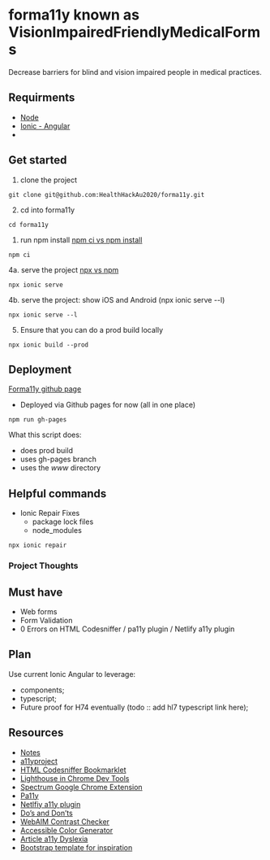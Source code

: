 # forma11y known as VisionImpairedFriendlyMedicalForms
Decrease barriers for blind and vision impaired people in medical practices. 

## Requirments
- [Node](https://nodejs.org/en/)
- [Ionic - Angular](https://ionicframework.com/docs/)
- 

## Get started
1. clone the project
```
git clone git@github.com:HealthHackAu2020/forma11y.git
```
2. cd into forma11y
```
cd forma11y
```
1. run npm install [npm ci vs npm install](https://medium.com/better-programming/npm-ci-vs-npm-install-which-should-you-use-in-your-node-js-projects-51e07cb71e26)
```
npm ci

```
4a. serve the project [npx vs npm](https://www.freecodecamp.org/news/npm-vs-npx-whats-the-difference/)
``` 
npx ionic serve
```
4b. serve the project: show iOS and Android (npx ionic serve --l)
```
npx ionic serve --l
```
5. Ensure that you can do a prod build locally
```
npx ionic build --prod
```

## Deployment
[Forma11y github page](https://healthhackau2020.github.io/forma11y/)
- Deployed via Github pages for now (all in one place)
```
npm run gh-pages
```
What this script does:
- does prod build
- uses gh-pages branch
- uses the _www_ directory

## Helpful commands

- Ionic Repair Fixes
  - package lock files
  - node_modules
``` 
npx ionic repair
```

### Project Thoughts
## Must have
- Web forms
- Form Validation
- 0 Errors on HTML Codesniffer / pa11y plugin / Netlify a11y plugin


## Plan
Use current Ionic Angular to leverage:
- components;
- typescript;
- Future proof for H74 eventually (todo :: add hl7 typescript link here);

## Resources
- [Notes](https://docs.google.com/document/d/1VDXm7wYrZo-NQRr53VmZmT3MpEQXoVJKYoRbQAu1Iec/edit)
- [a11yproject](https://www.a11yproject.com/)
- [HTML Codesniffer Bookmarklet](https://marketplace.squiz.net/extensions/html-codesniffer)
- [Lighthouse in Chrome Dev Tools](https://developers.google.com/web/tools/lighthouse)
- [Spectrum Google Chrome Extension](https://chrome.google.com/webstore/detail/spectrum/ofclemegkcmilinpcimpjkfhjfgmhieb?hl=en)
- [Pa11y](https://github.com/pa11y/pa11y)
- [Netlfiy a11y plugin](https://docs.netlify.com/configure-builds/build-plugins/#ui-installation)
- [Do’s and Don’ts](https://github.com/UKHomeOffice/posters/blob/master/accessibility/dos-donts/posters_en-UK/accessibility-posters-set.pdf)
- [WebAIM Contrast Checker](https://webaim.org/resources/contrastchecker/)
- [Accessible Color Generator](https://learnui.design/tools/accessible-color-generator.html)
- [Article a11y Dyslexia](https://uxdesign.cc/web-accessibility-for-people-with-dyslexia-emerging-research-1129129596d3)
- [Bootstrap template for inspiration](https://labinator.com/wordpress-marketplace/lab-demo/)

